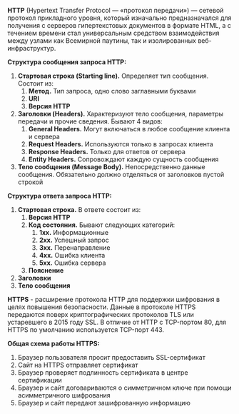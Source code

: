 **HTTP** (Hypertext Transfer Protocol — «протокол передачи») — сетевой протокол прикладного уровня, который изначально предназначался для получения с серверов гипертекстовых документов в формате HTML, а с течением времени стал универсальным средством взаимодействия между узлами как Всемирной паутины, так и изолированных веб-инфраструктур.

**Структура сообщения запроса HTTP:**
1) **Стартовая строка (Starting line).** Определяет тип сообщения. Состоит из:
	1) **Метод.** Тип запроса, одно слово заглавными буквами
	2) **URI**
	3) **Версия HTTP**
2) **Заголовки (Headers).** Характеризуют тело сообщения, параметры передачи и прочие сведения. Бывают 4 видов:
	1) **General Headers.** Могут включаться в любое сообщение клиента и сервера
	2) **Request Headers.** Используются только в запросах клиента
	3) **Response Headers.** Только для ответов от сервера
	4) **Entity Headers.** Сопровождают каждую сущность сообщения
3) **Тело сообщения (Message Body).** Непосредственно данные сообщения. Обязательно должно отделяться от заголовков пустой строкой

**Структура ответа запроса HTTP:**
1) **Стартовая строка.** В ответе состоит из:
	1) **Версия HTTP**
	2) **Код состояния.** Бывают следующих категорий:
		1) **1xx.** Информационные
		2) **2xx.** Успешный запрос
		3) **3xx.** Перенаправление
		4) **4xx.** Ошибка клиента
		5) **5xx.** Ошибка сервера
	3) **Пояснение**
2) **Заголовки**
3) **Тело сообщения**

**HTTPS** - расширение протокола HTTP для поддержки шифрования в целях повышения безопасности. Данные в протоколе HTTPS передаются поверх криптографических протоколов TLS или устаревшего в 2015 году SSL. В отличие от HTTP с TCP-портом 80, для HTTPS по умолчанию используется TCP-порт 443.

**Общая схема работы HTTPS:**
1) Браузер пользователя просит предоставить SSL-сертификат
2) Сайт на HTTPS отправляет сертификат
3) Браузер проверяет подлинность сертификата в центре сертификации
4) Браузер и сайт договариваются о симметричном ключе при помощи асимметричного шифрования
5) Браузер и сайт передают зашифрованную информацию